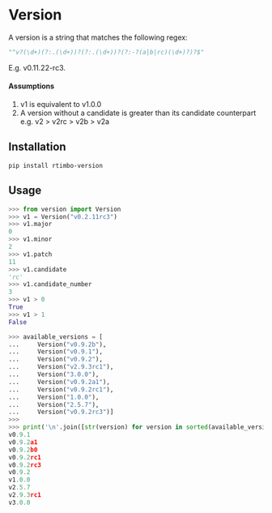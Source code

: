 # Version

A version is a string that matches the following regex:
```python
"^v?(\d+)(?:.(\d+))?(?:.(\d+))?(?:-?(a|b|rc)(\d+)?)?$"
```
E.g. v0.11.22-rc3.

#### Assumptions
1. v1 is equivalent to v1.0.0
2. A version without a candidate is greater than its candidate counterpart
   e.g. v2 > v2rc > v2b > v2a

## Installation

```
pip install rtimbo-version
```

## Usage

```python
>>> from version import Version
>>> v1 = Version("v0.2.11rc3")
>>> v1.major
0
>>> v1.minor
2
>>> v1.patch
11
>>> v1.candidate
'rc'
>>> v1.candidate_number
3
>>> v1 > 0
True
>>> v1 > 1
False
```

```python
>>> available_versions = [
...     Version("v0.9.2b"),
...     Version("v0.9.1"),
...     Version("v0.9.2"),
...     Version("v2.9.3rc1"),
...     Version("3.0.0"),
...     Version("v0.9.2a1"),
...     Version("v0.9.2rc1"),
...     Version("1.0.0"),
...     Version("2.5.7"),
...     Version("v0.9.2rc3")]
>>> 
>>> print('\n'.join([str(version) for version in sorted(available_versions)]))
v0.9.1
v0.9.2a1
v0.9.2b0
v0.9.2rc1
v0.9.2rc3
v0.9.2
v1.0.0
v2.5.7
v2.9.3rc1
v3.0.0

```